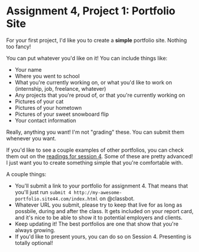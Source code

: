 # Assignment 4, Project 1: Portfolio Site

For your first project, I'd like you to create a **simple** portfolio site. Nothing too fancy!

You can put whatever you'd like on it! You can include things like:

-   Your name
-   Where you went to school
-   What you're currently working on, or what you'd like to work on (internship, job, freelance, whatever)
-   Any projects that you're proud of, or that you're currently working on
-   Pictures of your cat
-   Pictures of your hometown
-   Pictures of your sweet snowboard flip
-   Your contact information

Really, anything you want! I'm not "grading" these. You can submit them whenever you want.

If you'd like to see a couple examples of other portfolios, you can check them out on the [readings for session 4](/readings/4). Some of these are pretty advanced! I just want you to create something simple that you're comfortable with.

A couple things:

-   You'll submit a link to your portfolio for assignment 4. That means that you'll just run `submit 4 http://my-awesome-portfolio.site44.com/index.html` on @classbot.
-   Whatever URL you submit, please try to keep that live for as long as possbile, during and after the class. It gets included on your report card, and it's nice to be able to show it to potential employers and clients.
-   Keep updating it! The best portfolios are one that show that you're always growing.
-   If you'd like to present yours, you can do so on Session 4. Presenting is totally optional!
